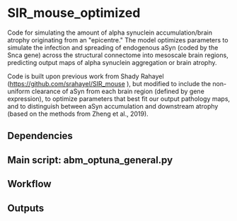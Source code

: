 # SIR_mouse_optimized

Code for simulating the amount of alpha synuclein accumulation/brain atrophy originating from an "epicentre."  The model optimizes parameters to simulate the infection and spreading of endogenous aSyn (coded by the Snca gene) across the structural connectome into mesoscale brain regions, predicting output maps of alpha synuclein aggregation or brain atrophy. 

Code is built upon previous work from Shady Rahayel (https://github.com/srahayel/SIR_mouse ), but modified to include the non-uniform clearance of aSyn from each brain region (defined by gene expression), to optimize parameters that best fit our output pathology maps, and to distinguish between aSyn accumulation and downstream atrophy (based on the methods from Zheng et al., 2019). 

## Dependencies

## Main script: abm_optuna_general.py

## Workflow 

## Outputs




